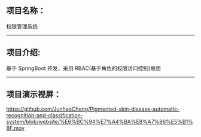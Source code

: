 ## 项目名称： 
权限管理系统  
***
## 项目介绍:  
基于 SpringBoot 开发，采用 RBAC(基于角色的权限访问控制)思想  
***
## 项目演示视屏：  
https://github.com/JunhaoCheng/Pigmented-skin-disease-automatic-recognition-and-classification-system/blob/website/%E6%BC%94%E7%A4%BA%E8%A7%86%E5%B1%8F.mov
